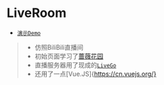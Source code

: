 # LiveRoom
* [`演示Demo`](http://167.179.72.25:8080/LiveRoom/)
> * 仿照BiliBili直播间
> * 初始页面学习了[蔷薇花园](https://iirose.com/)
> * 直播服务器用了现成的[`LiveGo`](https://github.com/gwuhaolin/livego)
> * 还用了一点[Vue.JS]{https://cn.vuejs.org/}
